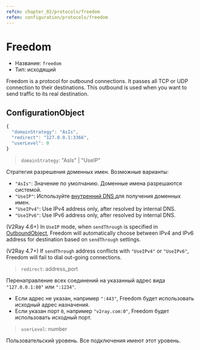 ```yaml
---
refcn: chapter_02/protocols/freedom
refen: configuration/protocols/freedom
---
```

# Freedom

* Название: `freedom`
* Тип: исходящий

Freedom is a protocol for outbound connections. It passes all TCP or UDP connection to their destinations. This outbound is used when you want to send traffic to its real destination.

## ConfigurationObject

```javascript
{
  "domainStrategy": "AsIs",
  "redirect": "127.0.0.1:3366",
  "userLevel": 0
}
```

> `domainStrategy`: "AsIs" | "UseIP"

Стратегия разрешения доменных имен. Возможные варианты:

* `"AsIs"`: Значение по умолчанию. Доменные имена разрешаются системой.
* ` "UseIP" `: Используйте [ внутренний DNS ](../dns.md) для получения доменных имен.
* `"UseIPv4"`: Use IPv4 address only, after resolved by internal DNS.
* `"UseIPv6"`: Use IPv6 address only, after resolved by internal DNS.

(V2Ray 4.6+) In `UseIP` mode, when `sendThrough` is specified in [OutboundObject](../overview.md#outboundobject), Freedom will automatically choose between IPv4 and IPv6 address for destination based on `sendThrough` settings.

(V2Ray 4.7+) If `sendThrough` address conflicts with `"UseIPv4"` or `"UseIPv6"`, Freedom will fail to dial out-going connections.

> `redirect`: address_port

Перенаправление всех соединений на указанный адрес вида `"127.0.0.1:80"` или `":1234"`.

* Если адрес не указан, например `":443"`, Freedom будет использовать исходный адрес назначения.
* Если указан порт `0`, например `"v2ray.com:0"`, Freedom будет использовать исходный порт.

> `userLevel`: number

Пользовательский уровень. Все подключения имеют этот уровень.